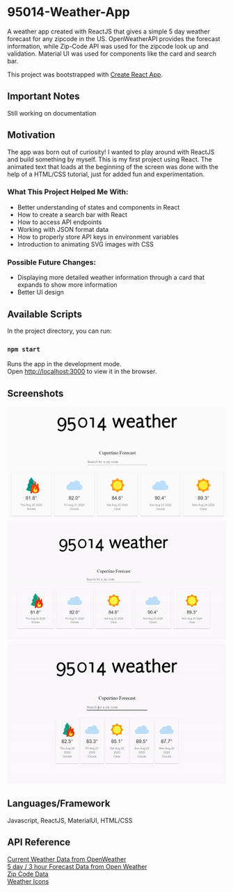 # 95014-Weather-App
A weather app created with ReactJS that gives a simple 5 day weather forecast for any zipcode in the US. OpenWeatherAPI provides the forecast information, while Zip-Code API was used for the zipcode look up and validation. Material UI was used for components like the card and search bar.

This project was bootstrapped with [Create React App](https://github.com/facebook/create-react-app).

## Important Notes 
Still working on documentation

## Motivation 
The app was born out of curiosity! I wanted to play around with ReactJS and build something by myself. This is my first project using React.
The animated text that loads at the beginning of the screen was done with the help of a HTML/CSS tutorial, just for added fun and experimentation.

### What This Project Helped Me With:
<ul>
  <li>Better understanding of states and components in React</li>
  <li>How to create a search bar with React</li>
  <li>How to access API endpoints</li>
  <li>Working with JSON format data</li>
  <li>How to properly store API keys in environment variables</li>
  <li>Introduction to animating SVG images with CSS</li>
</ul>

### Possible Future Changes:
<ul>
  <li>Displaying more detailed weather information through a card that expands to show more information</li>
  <li>Better UI design</li>
</ul>

## Available Scripts

In the project directory, you can run:

### `npm start`

Runs the app in the development mode.<br />
Open [http://localhost:3000](http://localhost:3000) to view it in the browser.


## Screenshots
![](app_view_images/view1.png)
![](app_view_images/initial_refresh.gif)
![](app_view_images/zipcode_example.gif)


## Languages/Framework
Javascript, ReactJS, MaterialUI, HTML/CSS

## API Reference 
[Current Weather Data from OpenWeather](https://openweathermap.org/current) <br/>
[5 day / 3 hour Forecast Data from Open Weather](https://openweathermap.org/forecast5) <br />
[Zip Code Data](https://www.zip-codes.com/zip-code-api-documentation.asp) <br/>
[Weather Icons](https://icons8.com) 
